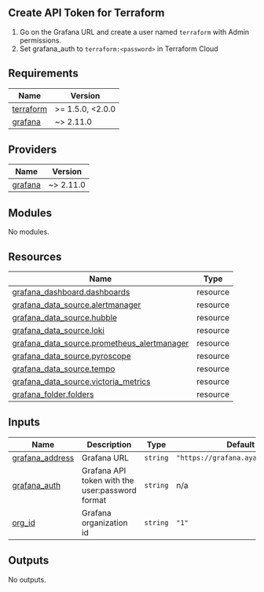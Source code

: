 ## Create API Token for Terraform

1. Go on the Grafana URL and create a user named `terraform` with Admin permissions.
2. Set grafana_auth to `terraform:<password>` in Terraform Cloud

<!-- BEGINNING OF PRE-COMMIT-TERRAFORM DOCS HOOK -->
## Requirements

| Name | Version |
|------|---------|
| <a name="requirement_terraform"></a> [terraform](#requirement\_terraform) | >= 1.5.0, <2.0.0 |
| <a name="requirement_grafana"></a> [grafana](#requirement\_grafana) | ~> 2.11.0 |

## Providers

| Name | Version |
|------|---------|
| <a name="provider_grafana"></a> [grafana](#provider\_grafana) | ~> 2.11.0 |

## Modules

No modules.

## Resources

| Name | Type |
|------|------|
| [grafana_dashboard.dashboards](https://registry.terraform.io/providers/grafana/grafana/latest/docs/resources/dashboard) | resource |
| [grafana_data_source.alertmanager](https://registry.terraform.io/providers/grafana/grafana/latest/docs/resources/data_source) | resource |
| [grafana_data_source.hubble](https://registry.terraform.io/providers/grafana/grafana/latest/docs/resources/data_source) | resource |
| [grafana_data_source.loki](https://registry.terraform.io/providers/grafana/grafana/latest/docs/resources/data_source) | resource |
| [grafana_data_source.prometheus_alertmanager](https://registry.terraform.io/providers/grafana/grafana/latest/docs/resources/data_source) | resource |
| [grafana_data_source.pyroscope](https://registry.terraform.io/providers/grafana/grafana/latest/docs/resources/data_source) | resource |
| [grafana_data_source.tempo](https://registry.terraform.io/providers/grafana/grafana/latest/docs/resources/data_source) | resource |
| [grafana_data_source.victoria_metrics](https://registry.terraform.io/providers/grafana/grafana/latest/docs/resources/data_source) | resource |
| [grafana_folder.folders](https://registry.terraform.io/providers/grafana/grafana/latest/docs/resources/folder) | resource |

## Inputs

| Name | Description | Type | Default | Required |
|------|-------------|------|---------|:--------:|
| <a name="input_grafana_address"></a> [grafana\_address](#input\_grafana\_address) | Grafana URL | `string` | `"https://grafana.ayanides.cloud"` | no |
| <a name="input_grafana_auth"></a> [grafana\_auth](#input\_grafana\_auth) | Grafana API token with the user:password format | `string` | n/a | yes |
| <a name="input_org_id"></a> [org\_id](#input\_org\_id) | Grafana organization id | `string` | `"1"` | no |

## Outputs

No outputs.
<!-- END OF PRE-COMMIT-TERRAFORM DOCS HOOK -->